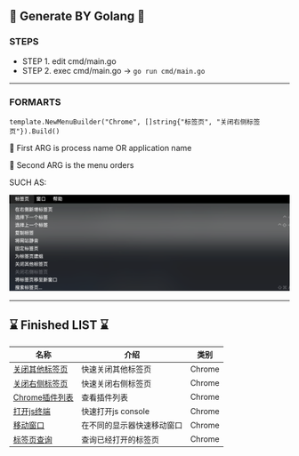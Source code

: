 ## 🤗 Generate BY Golang 🤗

### STEPS
* STEP 1. edit cmd/main.go
* STEP 2. exec cmd/main.go -> `go run cmd/main.go`


-------

### FORMARTS

```golang
template.NewMenuBuilder("Chrome", []string{"标签页", "关闭右侧标签页"}).Build()
```
🥇 First ARG is process name OR application name

🥈 Second ARG is the menu orders


SUCH AS:

![](./assets/Snipaste_2023-08-16_17-13-02.png)


------

## ⌛ Finished LIST ⌛

| 名称                                                                                                                        | 介绍                       | 类别   |
| --------------------------------------------------------------------------------------------------------------------------- | -------------------------- | ------ |
| [关闭其他标签页](https://github.com/o98k-ok/awesome-apple-scripts/blob/main/collection/chrome/close_other_tabs.applescript) | 快速关闭其他标签页         | Chrome |
| [关闭右侧标签页](https://github.com/o98k-ok/awesome-apple-scripts/blob/main/collection/chrome/close_right_tabs.applescript) | 快速关闭右侧标签页         | Chrome |
| [Chrome插件列表](https://github.com/o98k-ok/awesome-apple-scripts/blob/main/collection/chrome/extensions.applescript)       | 查看插件列表               | Chrome |
| [打开js终端](https://github.com/o98k-ok/awesome-apple-scripts/blob/main/collection/chrome/js_console.applescript)           | 快速打开js console         | Chrome |
| [移动窗口](https://github.com/o98k-ok/awesome-apple-scripts/blob/main/collection/chrome/move_display_1.applescript)         | 在不同的显示器快速移动窗口 | Chrome |
| [标签页查询](https://github.com/o98k-ok/awesome-apple-scripts/blob/main/collection/chrome/search_tabs.applescript)          | 查询已经打开的标签页       | Chrome       |
